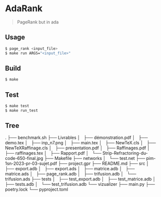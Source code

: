 # AdaRank

> PageRank but in ada

## Usage

```bash
$ page_rank <input_file>
$ make run ARGS="<input_file>"
```

## Build

```bash
$ make
```

## Test

```bash
$ make test
$ make run_test
```

## Tree

.
├── benchmark.sh
├── Livrables
│   ├── démonstration.pdf
│   ├── demo.tex
│   ├── inp_n7.png
│   ├── main.tex
│   ├── NewTeX.cls
│   ├── NewTeXRaffinage.cls
│   ├── presentation.pdf
│   ├── Raffinages.pdf
│   ├── raffinages.tex
│   ├── Rapport.pdf
│   └── Strip-Refractoring-du-code-650-final.jpg
├── Makefile
├── networks
│   └── test.net
├── pim-1sn-2023-pr-03-sujet.pdf
├── project.gpr
├── README.md
├── src
│   ├── export.adb
│   ├── export.ads
│   ├── matrice.adb
│   ├── matrice.ads
│   ├── page_rank.adb
│   ├── trifusion.adb
│   └── trifusion.ads
├── tests
│   ├── test_export.adb
│   ├── test_matrice.adb
│   ├── tests.adb
│   └── test_trifusion.adb
└── vizualizer
    ├── main.py
    ├── poetry.lock
    └── pyproject.toml

